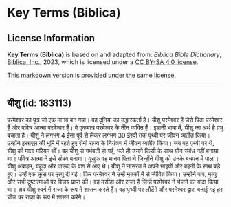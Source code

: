 # Key Terms (Biblica)

## License Information

**Key Terms (Biblica)** is based on and adapted from: _Biblica Bible Dictionary_, [Biblica, Inc.](https://www.biblica.com/), 2023, which is licensed under a [CC BY-SA 4.0 license](https://creativecommons.org/licenses/by-sa/4.0/legalcode.en).

This markdown version is provided under the same license.



--------------------------------

## यीशु (id: 183113)

परमेश्वर का पुत्र जो एक मानव बन गया। वह दुनिया का उद्धारकर्ता है। यीशु परमेश्वर हैं जैसे पिता परमेश्वर हैं और पवित्र आत्मा परमेश्वर हैं। वे एकमात्र परमेश्वर के तीन व्यक्ति हैं। इब्रानी भाषा में, यीशु का अर्थ है प्रभु बचाता है। यीशु ने लगभग 4 ईसा पूर्व से लेकर लगभग 30 ईस्वी तक पृथ्वी पर जीवन व्यतीत किया। उन्होंने इस्राएल की भूमि में रहते हुए रोमी राज्य के नियंत्रण में जीवन व्यतीत किया। जब वह पृथ्वी पर थे, यीशु की माता मरियम थीं। वह यीशु से गर्भवती हो गई, भले ही उसने किसी के साथ यौन संबंध नहीं बनाया था। पवित्र आत्मा ने इसे संभव बनाया। यूसुफ वह मानव पिता थे जिन्होंने यीशु को उनके बचपन में पाला। यीशु अब्राहम, यहूदा और दाऊद के वंश से आए थे। यीशु ने नासरत में अपने भाइयों और बहनों के साथ बड़े हुए। उन्हें एक क्रूस पर मृत्यु दी गई। फिर परमेश्वर ने उन्हें मृतकों में से जीवित किया। उन्होंने पाप, मृत्यु और सभी दुष्टात्माओं पर विजय प्राप्त की। वह मसीहा और राजा हैं जिन्हें परमेश्वर ने भेजने का वादा किया था। अब यीशु स्वर्ग में राजा के रूप में शासन करते हैं। वह पृथ्वी पर लौटेंगे और परमेश्वर द्वारा बनाई गई हर चीज पर राजा के रूप में शासन करेंगे।


